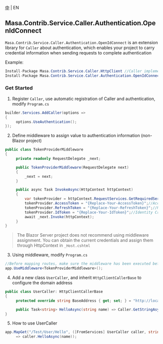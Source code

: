 [中](README.zh-CN.md) | EN

## Masa.Contrib.Service.Caller.Authentication.OpenIdConnect

`Masa.Contrib.Service.Caller.Authentication.OpenIdConnect` is an extension library for `Caller` about authentication, which enables your project to carry credential information when sending requests to complete authentication

Example:

``` c#
Install-Package Masa.Contrib.Service.Caller.HttpClient //Caller implementation, choose to use HttpClient or DaprClient according to the actual situation
Install-Package Masa.Contrib.Service.Caller.Authentication.OpenIdConnect //Authentication and authorization required
```

### Get Started

1. Register `Caller`, use automatic registration of Caller and authentication, modify `Program.cs`

``` C#
builder.Services.AddCaller(options =>
{
     options.UseAuthentication();
});
```

2. Define middleware to assign value to authentication information (non-Blazor project)

``` C#
public class TokenProviderMiddleware
{
     private readonly RequestDelegate _next;

     public TokenProviderMiddleware(RequestDelegate next)
     {
         _next = next;
     }

     public async Task InvokeAsync(HttpContext httpContext)
     {
         var tokenProvider = httpContext.RequestServices.GetRequiredService<TokenProvider>();
         tokenProvider.AccessToken = "{Replace-Your-AccessToken}";//Access credential assignment
         tokenProvider.RefreshToken = "{Replace-Your-RefreshToken}";//Refresh credential assignment
         tokenProvider.IdToken = "{Replace-Your-IdToken}";//Identity Credential Assignment
         await _next.Invoke(httpContext);
     }
}
```

> The Blazor Server project does not recommend using middleware assignment. You can obtain the current credentials and assign them through HttpContext in `_Host.cshtml`

3. Using middleware, modify `Program.cs`

``` C#
//Before mapping routes, make sure the middleware has been executed before entering the method
app.UseMiddleware<TokenProviderMiddleware>();
```

4. Add a new class `UserCaller`, and inherit `HttpClientCallerBase` to configure the domain address

``` C#
public class UserCaller: HttpClientCallerBase
{
     protected override string BaseAddress { get; set; } = "http://localhost:5000";

     public Task<string> HelloAsync(string name) => Caller.GetStringAsync($"/Hello", new { Name = name });
}
```

5. How to use UserCaller

``` C#
app.MapGet("/Test/User/Hello", ([FromServices] UserCaller caller, string name)
     => caller.HelloAsync(name));
```